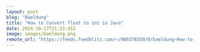 ```yaml
---
layout: post
blog: "Baeldung"
title: "How to Convert float to int in Java"
date: 2024-10-17T21:23:45Z
image: images/baeldung.png
remote_url: "https://feeds.feedblitz.com/~/906378359/0/baeldung~How-to-Convert-float-to-int-in-Java"
---
```

